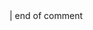 <!-- start of comment | uncomment this for a nice dropdown menu 
---
layout: page
title: submenus
nav: true
nav_order: 8
dropdown: true
children:
  - title: Seminars & Talks
    permalink: /seminars-talks/
  - title: divider
  - title: projects
    permalink: /projects/
  - title: divider
  - title: blog
    permalink: /blog/
---
--> | end of comment
